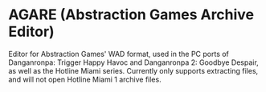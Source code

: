 # AGARE (Abstraction Games Archive Editor)

Editor for Abstraction Games' WAD format, used in the PC ports of Danganronpa: Trigger Happy Havoc and Danganronpa 2: Goodbye Despair, as well as the Hotline Miami series. Currently only supports extracting files, and will not open Hotline Miami 1 archive files.